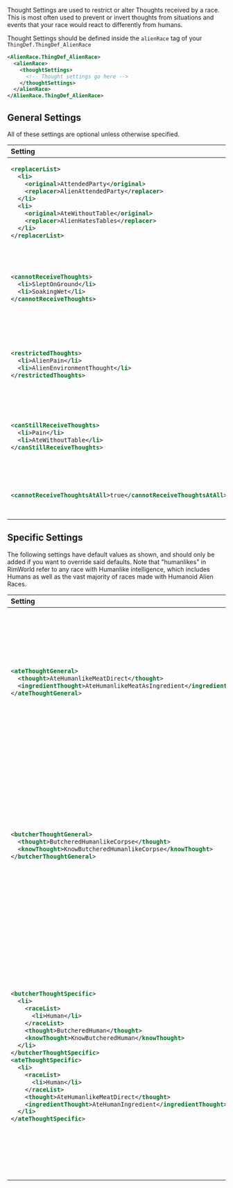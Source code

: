 Thought Settings are used to restrict or alter Thoughts received by a race. This is most often used to prevent or
invert thoughts from situations and events that your race would react to differently from humans.

Thought Settings should be defined inside the <code>alienRace</code> tag of your <code>ThingDef.ThingDef_AlienRace</code>

```xml
<AlienRace.ThingDef_AlienRace>
  <alienRace>
    <thoughtSettings>
      <!-- Thought settings go here -->
    </thoughtSettings>
  </alienRace>
</AlienRace.ThingDef_AlienRace>
```

## General Settings

All of these settings are optional unless otherwise specified.

<table>
<thead>
<tr><th align="left">Setting</th><th align="left">Description</th></tr>
</thead>
<tbody>
<tr><td>

```xml
<replacerList>
  <li>
    <original>AttendedParty</original>
    <replacer>AlienAttendedParty</replacer> 
  </li>
  <li>
    <original>AteWithoutTable</original>
    <replacer>AlienHatesTables</replacer> 
  </li>
</replacerList>
```
</td><td>
Used to replace a specific <code>ThoughtDef</code> with another when applied to your race.<br/><br/>
A separate list item (<code>li</code>) should be used for each ThoughtDef you want to override.
</td></tr>
<tr><td>

```xml
<cannotReceiveThoughts>
  <li>SleptOnGround</li>
  <li>SoakingWet</li>
</cannotReceiveThoughts>
```
</td><td>
Used to complete negate specific <code>ThoughtDef</code> types from being received by your race.<br/><br/>
A separate list item (<code>li</code>) should be used for each ThoughtDef you want to negate.
</td></tr>
<tr><td>

```xml
<restrictedThoughts>
  <li>AlienPain</li>
  <li>AlienEnvironmentThought</li>
</restrictedThoughts>
```
</td><td>
Used to specify thoughts that should only apply to your race.<br/><br/>
A separate list item (<code>li</code>) should be used for each ThoughtDef you want to restrict.
</td></tr>
<tr><td>

```xml
<canStillReceiveThoughts>
  <li>Pain</li>
  <li>AteWithoutTable</li>
</canStillReceiveThoughts>
```
</td><td>
Used to specify thoughts that your race can use regardless of restrictions.<br/><br/>
A separate list item (<code>li</code>) should be used for each ThoughtDef you want to whitelist.
</td></tr>
<tr><td>

```xml
<cannotReceiveThoughtsAtAll>true</cannotReceiveThoughtsAtAll>
```
</td><td>
Stops your race from receiving any thoughts except for those whitelisted in <code>canStillReceiveThoughts</code>.
</td></tr>
</tbody>
</table>


## Specific Settings

The following settings have default values as shown, and should only be added if you want to
override said defaults. Note that "humanlikes" in RimWorld refer to
any race with Humanlike intelligence, which includes Humans as well as the vast majority of races
made with Humanoid Alien Races.

<table>
<thead>
<tr><th align="left">Setting</th><th align="left">Description</th></tr>
</thead>
<tbody>
<tr><td>

```xml
<ateThoughtGeneral>
  <thought>AteHumanlikeMeatDirect</thought>
  <ingredientThought>AteHumanlikeMeatAsIngredient</ingredientThought>
</ateThoughtGeneral>
```
</td><td>
Determines the thoughts received your race when eating humanlike meat. The thoughts are separated
by whether the meat is eaten directly as opposed to when it's eaten as an ingredient in a meal.
</td></tr>
<tr><td>

```xml
<butcherThoughtGeneral>
  <thought>ButcheredHumanlikeCorpse</thought>
  <knowThought>KnowButcheredHumanlikeCorpse</knowThought>
</butcherThoughtGeneral>
```
</td><td>
Determines the thoughts received by your race when butchering the corpse of a humanlike race.
The knowThought is received by members of your colony who didn't directly participate in the
butchering action.
</td></tr>
<tr><td>

```xml
<butcherThoughtSpecific>
  <li>
    <raceList>
      <li>Human</li>
    </raceList>
    <thought>ButcheredHuman</thought>
    <knowThought>KnowButcheredHuman</knowThought>
  </li>
</butcherThoughtSpecific>
<ateThoughtSpecific>
  <li>
    <raceList>
      <li>Human</li>
    </raceList>
    <thought>AteHumanlikeMeatDirect</thought>
    <ingredientThought>AteHumanIngredient</ingredientThought>
  </li>
</ateThoughtSpecific>
```
</td><td>
Specific tags can be used if you want different thoughts for butchering or consuming specific
races. This is often used to change thoughts towards butchering and eating one's own race as
opposed to others, such as a race that is only bothered by eating their own but doesn't mind
eating other humanlike races.
</td></tr>
</tbody>
</table>

